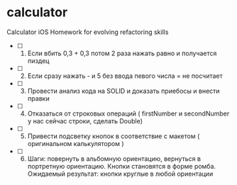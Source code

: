 # calculator
Calculator iOS
Homework for evolving refactoring skills

- [ ] 1. Если вбить 0,3 + 0,3  потом 2 раза нажать равно и получается пиздец
- [ ] 2. Если сразу нажать - и 5 без ввода певого числа = не посчитает
- [ ] 3. Провести анализ кода на SOLID и доказать приебосы и внести правки
- [ ] 4. Отказаться от строковых операций ( firstNumber и secondNumber у нас сейчас строки, сделать Double)
- [ ] 5. Привести подсветку кнопок в соответствие с макетом ( оригинальном калькулятором )
- [ ] 6. Шаги: повернуть в альбомную ориентацию, вернуться в портретную ориентацию. Кнопки становятся в форме ромба. Ожидаемый результат: кнопки круглые в любой ориентации
